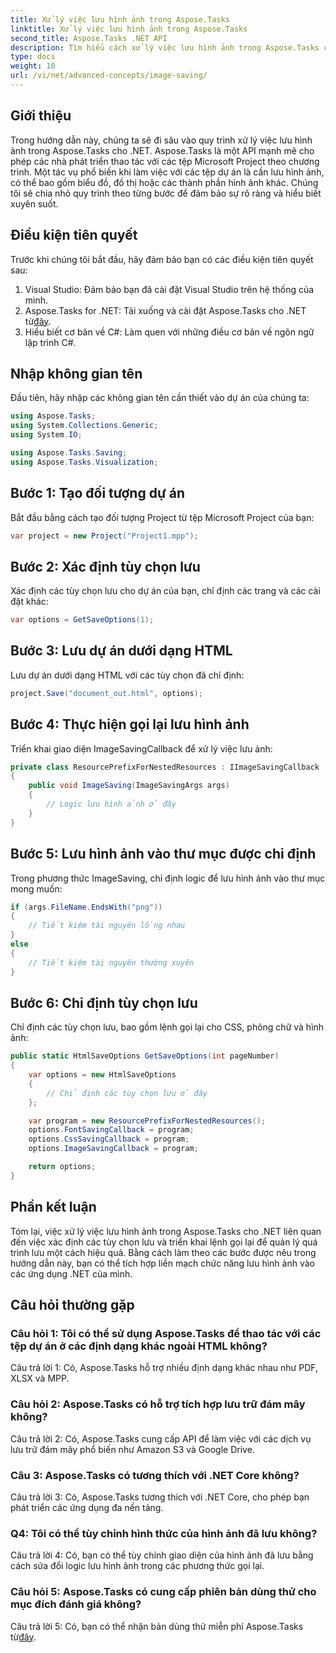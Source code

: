 ```yaml
---
title: Xử lý việc lưu hình ảnh trong Aspose.Tasks
linktitle: Xử lý việc lưu hình ảnh trong Aspose.Tasks
second_title: Aspose.Tasks .NET API
description: Tìm hiểu cách xử lý việc lưu hình ảnh trong Aspose.Tasks cho .NET bằng cách sử dụng hướng dẫn từng bước. Tích hợp liền mạch chức năng lưu hình ảnh vào các ứng dụng .NET của bạn.
type: docs
weight: 10
url: /vi/net/advanced-concepts/image-saving/
---
```

## Giới thiệu

Trong hướng dẫn này, chúng ta sẽ đi sâu vào quy trình xử lý việc lưu hình ảnh trong Aspose.Tasks cho .NET. Aspose.Tasks là một API mạnh mẽ cho phép các nhà phát triển thao tác với các tệp Microsoft Project theo chương trình. Một tác vụ phổ biến khi làm việc với các tệp dự án là cần lưu hình ảnh, có thể bao gồm biểu đồ, đồ thị hoặc các thành phần hình ảnh khác. Chúng tôi sẽ chia nhỏ quy trình theo từng bước để đảm bảo sự rõ ràng và hiểu biết xuyên suốt.

## Điều kiện tiên quyết

Trước khi chúng tôi bắt đầu, hãy đảm bảo bạn có các điều kiện tiên quyết sau:

1. Visual Studio: Đảm bảo bạn đã cài đặt Visual Studio trên hệ thống của mình.
2.  Aspose.Tasks for .NET: Tải xuống và cài đặt Aspose.Tasks cho .NET từ[đây](https://releases.aspose.com/tasks/net/).
3. Hiểu biết cơ bản về C#: Làm quen với những điều cơ bản về ngôn ngữ lập trình C#.

## Nhập không gian tên

Đầu tiên, hãy nhập các không gian tên cần thiết vào dự án của chúng ta:

```csharp
using Aspose.Tasks;
using System.Collections.Generic;
using System.IO;

using Aspose.Tasks.Saving;
using Aspose.Tasks.Visualization;
```

## Bước 1: Tạo đối tượng dự án

Bắt đầu bằng cách tạo đối tượng Project từ tệp Microsoft Project của bạn:

```csharp
var project = new Project("Project1.mpp");
```

## Bước 2: Xác định tùy chọn lưu

Xác định các tùy chọn lưu cho dự án của bạn, chỉ định các trang và các cài đặt khác:

```csharp
var options = GetSaveOptions(1);
```

## Bước 3: Lưu dự án dưới dạng HTML

Lưu dự án dưới dạng HTML với các tùy chọn đã chỉ định:

```csharp
project.Save("document_out.html", options);
```

## Bước 4: Thực hiện gọi lại lưu hình ảnh

Triển khai giao diện ImageSavingCallback để xử lý việc lưu ảnh:

```csharp
private class ResourcePrefixForNestedResources : IImageSavingCallback
{
    public void ImageSaving(ImageSavingArgs args)
    {
        // Logic lưu hình ảnh ở đây
    }
}
```

## Bước 5: Lưu hình ảnh vào thư mục được chỉ định

Trong phương thức ImageSaving, chỉ định logic để lưu hình ảnh vào thư mục mong muốn:

```csharp
if (args.FileName.EndsWith("png"))
{
    // Tiết kiệm tài nguyên lồng nhau
}
else
{
    // Tiết kiệm tài nguyên thường xuyên
}
```

## Bước 6: Chỉ định tùy chọn lưu

Chỉ định các tùy chọn lưu, bao gồm lệnh gọi lại cho CSS, phông chữ và hình ảnh:

```csharp
public static HtmlSaveOptions GetSaveOptions(int pageNumber)
{
    var options = new HtmlSaveOptions
    {
        // Chỉ định các tùy chọn lưu ở đây
    };

    var program = new ResourcePrefixForNestedResources();
    options.FontSavingCallback = program;
    options.CssSavingCallback = program;
    options.ImageSavingCallback = program;

    return options;
}
```

## Phần kết luận

Tóm lại, việc xử lý việc lưu hình ảnh trong Aspose.Tasks cho .NET liên quan đến việc xác định các tùy chọn lưu và triển khai lệnh gọi lại để quản lý quá trình lưu một cách hiệu quả. Bằng cách làm theo các bước được nêu trong hướng dẫn này, bạn có thể tích hợp liền mạch chức năng lưu hình ảnh vào các ứng dụng .NET của mình.

## Câu hỏi thường gặp

### Câu hỏi 1: Tôi có thể sử dụng Aspose.Tasks để thao tác với các tệp dự án ở các định dạng khác ngoài HTML không?

Câu trả lời 1: Có, Aspose.Tasks hỗ trợ nhiều định dạng khác nhau như PDF, XLSX và MPP.

### Câu hỏi 2: Aspose.Tasks có hỗ trợ tích hợp lưu trữ đám mây không?

Câu trả lời 2: Có, Aspose.Tasks cung cấp API để làm việc với các dịch vụ lưu trữ đám mây phổ biến như Amazon S3 và Google Drive.

### Câu 3: Aspose.Tasks có tương thích với .NET Core không?

Câu trả lời 3: Có, Aspose.Tasks tương thích với .NET Core, cho phép bạn phát triển các ứng dụng đa nền tảng.

### Q4: Tôi có thể tùy chỉnh hình thức của hình ảnh đã lưu không?

Câu trả lời 4: Có, bạn có thể tùy chỉnh giao diện của hình ảnh đã lưu bằng cách sửa đổi logic lưu hình ảnh trong các phương thức gọi lại.

### Câu hỏi 5: Aspose.Tasks có cung cấp phiên bản dùng thử cho mục đích đánh giá không?

 Câu trả lời 5: Có, bạn có thể nhận bản dùng thử miễn phí Aspose.Tasks từ[đây](https://releases.aspose.com/).